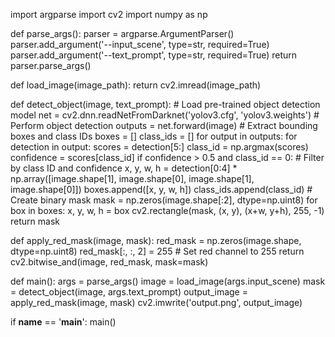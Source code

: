 import argparse
import cv2
import numpy as np

def parse_args():
    parser = argparse.ArgumentParser()
    parser.add_argument('--input_scene', type=str, required=True)
    parser.add_argument('--text_prompt', type=str, required=True)
    return parser.parse_args()

def load_image(image_path):
    return cv2.imread(image_path)

def detect_object(image, text_prompt):
    # Load pre-trained object detection model
    net = cv2.dnn.readNetFromDarknet('yolov3.cfg', 'yolov3.weights')
    # Perform object detection
    outputs = net.forward(image)
    # Extract bounding boxes and class IDs
    boxes = []
    class_ids = []
    for output in outputs:
        for detection in output:
            scores = detection[5:]
            class_id = np.argmax(scores)
            confidence = scores[class_id]
            if confidence > 0.5 and class_id == 0:  # Filter by class ID and confidence
                x, y, w, h = detection[0:4] * np.array([image.shape[1], image.shape[0], image.shape[1], image.shape[0]])
                boxes.append([x, y, w, h])
                class_ids.append(class_id)
    # Create binary mask
    mask = np.zeros(image.shape[:2], dtype=np.uint8)
    for box in boxes:
        x, y, w, h = box
        cv2.rectangle(mask, (x, y), (x+w, y+h), 255, -1)
    return mask

def apply_red_mask(image, mask):
    red_mask = np.zeros(image.shape, dtype=np.uint8)
    red_mask[:, :, 2] = 255  # Set red channel to 255
    return cv2.bitwise_and(image, red_mask, mask=mask)

def main():
    args = parse_args()
    image = load_image(args.input_scene)
    mask = detect_object(image, args.text_prompt)
    output_image = apply_red_mask(image, mask)
    cv2.imwrite('output.png', output_image)

if __name__ == '__main__':
    main()
